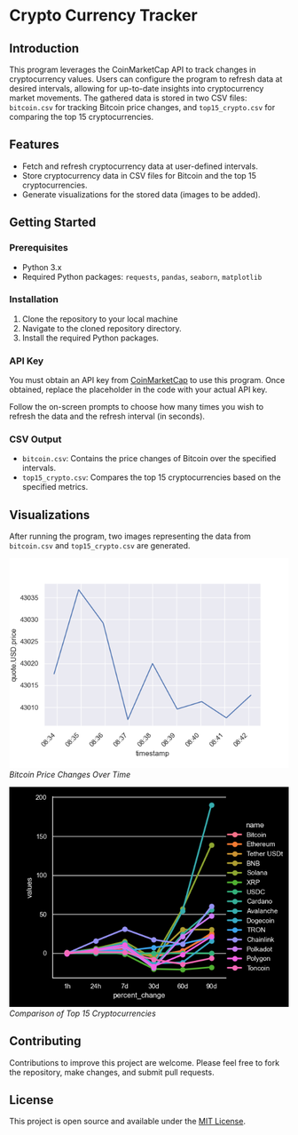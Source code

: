 # Crypto Currency Tracker

## Introduction
This program leverages the CoinMarketCap API to track changes in cryptocurrency values. Users can configure the program to refresh data at desired intervals, allowing for up-to-date insights into cryptocurrency market movements. The gathered data is stored in two CSV files: `bitcoin.csv` for tracking Bitcoin price changes, and `top15_crypto.csv` for comparing the top 15 cryptocurrencies.

## Features
- Fetch and refresh cryptocurrency data at user-defined intervals.
- Store cryptocurrency data in CSV files for Bitcoin and the top 15 cryptocurrencies.
- Generate visualizations for the stored data (images to be added).

## Getting Started

### Prerequisites
- Python 3.x
- Required Python packages: `requests`, `pandas`, `seaborn`, `matplotlib`

### Installation
1. Clone the repository to your local machine
2. Navigate to the cloned repository directory.
3. Install the required Python packages.

### API Key
You must obtain an API key from [CoinMarketCap](https://pro.coinmarketcap.com/) to use this program. Once obtained, replace the placeholder in the code with your actual API key.

Follow the on-screen prompts to choose how many times you wish to refresh the data and the refresh interval (in seconds).

### CSV Output
- `bitcoin.csv`: Contains the price changes of Bitcoin over the specified intervals.
- `top15_crypto.csv`: Compares the top 15 cryptocurrencies based on the specified metrics.

## Visualizations
After running the program, two images representing the data from `bitcoin.csv` and `top15_crypto.csv` are generated.

![Bitcoin Price Changes](images/bitcoin.png)
*Bitcoin Price Changes Over Time*

![Top 15 Cryptocurrencies Comparison](images/top15_crypto.png)
*Comparison of Top 15 Cryptocurrencies*

## Contributing
Contributions to improve this project are welcome. Please feel free to fork the repository, make changes, and submit pull requests.

## License
This project is open source and available under the [MIT License](LICENSE.md).